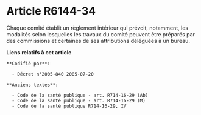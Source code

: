 # Article R6144-34

Chaque comité établit un règlement intérieur qui prévoit, notamment, les modalités selon lesquelles les travaux du comité
peuvent être préparés par des commissions et certaines de ses attributions déléguées à un bureau.

**Liens relatifs à cet article**

	**Codifié par**:

	  - Décret n°2005-840 2005-07-20

	**Anciens textes**:

	  - Code de la santé publique - art. R714-16-29 (Ab)
	  - Code de la santé publique - art. R714-16-29 (M)
	  - Code de la santé publique R714-16-29, IV
